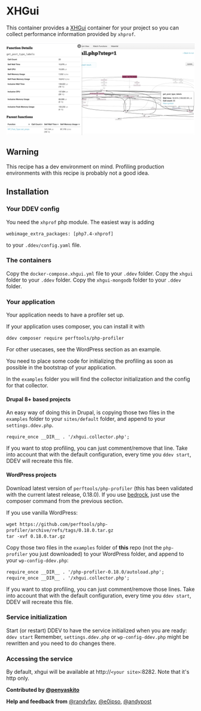 # XHGui

This container provides a [XHGui](https://github.com/perftools/xhgui) container for your project so you can collect performance information
provided by `xhprof`. 

![A screenshoot of XHGui](assets/xhgui-screenshot.png)


## Warning

This recipe has a dev environment on mind.
Profiling production environments with this recipe is probably not a good idea.

## Installation

### Your DDEV config
You need the `xhprof` php module. The easiest way is adding
```
webimage_extra_packages: [php7.4-xhprof]
```
to your `.ddev/config.yaml` file.

### The containers

Copy the `docker-compose.xhgui.yml` file to your `.ddev` folder.
Copy the `xhgui` folder to your `.ddev` folder.
Copy the `xhgui-mongodb` folder to your `.ddev` folder.

### Your application

Your application needs to have a profiler set up.

If your application uses composer, you can install it with

```
ddev composer require perftools/php-profiler
```

For other usecases, see the WordPress section as an example.

You need to place some code for initializing the profiling as soon as possible in the
bootstrap of your application.

In the `examples` folder you will find the collector initialization 
and the config for that collector.

#### Drupal 8+ based projects

An easy way of doing this in Drupal, is copying those two files in the `examples` folder to your
`sites/default` folder, and append to your `settings.ddev.php`.
```
require_once __DIR__ . '/xhgui.collector.php';
```

If you want to stop profiling, you can just comment/remove that line.
Take into account that with the default configuration, every time you 
`ddev start`, DDEV will recreate this file.

#### WordPress projects

Download latest version of `perftools/php-profiler` (this has been validated with the current latest release, 0.18.0).
If you use [bedrock](https://roots.io/bedrock/), just use the composer command from the previous section. 

If you use vanilla WordPress:

```
wget https://github.com/perftools/php-profiler/archive/refs/tags/0.18.0.tar.gz
tar -xvf 0.18.0.tar.gz
```

Copy those two files in the `examples` folder of **this** repo (not the `php-profiler` you just downloaded) to your
WordPress folder, and append to your `wp-config-ddev.php`:

```
require_once __DIR__ . '/php-profiler-0.18.0/autoload.php';
require_once __DIR__ . '/xhgui.collector.php';
```

If you want to stop profiling, you can just comment/remove those lines.
Take into account that with the default configuration, every time you 
`ddev start`, DDEV will recreate this file.

### Service initialization

Start (or restart) DDEV to have the service initialized when you are ready: `ddev start`
Remember, `settings.ddev.php` or `wp-config-ddev.php` might be rewritten and you need to do changes there.

### Accessing the service

By default, xhgui will be available at  http://`<your site>`:8282. Note that it's http only.


**Contributed by [@penyaskito](https://github.com/penyaskito)**

**Help and feedback from**  [@randyfay](https://github.com/randyfay), [@e0ipso](https://github.com/e0ipso), [@andypost](https://github.com/andypost) 
